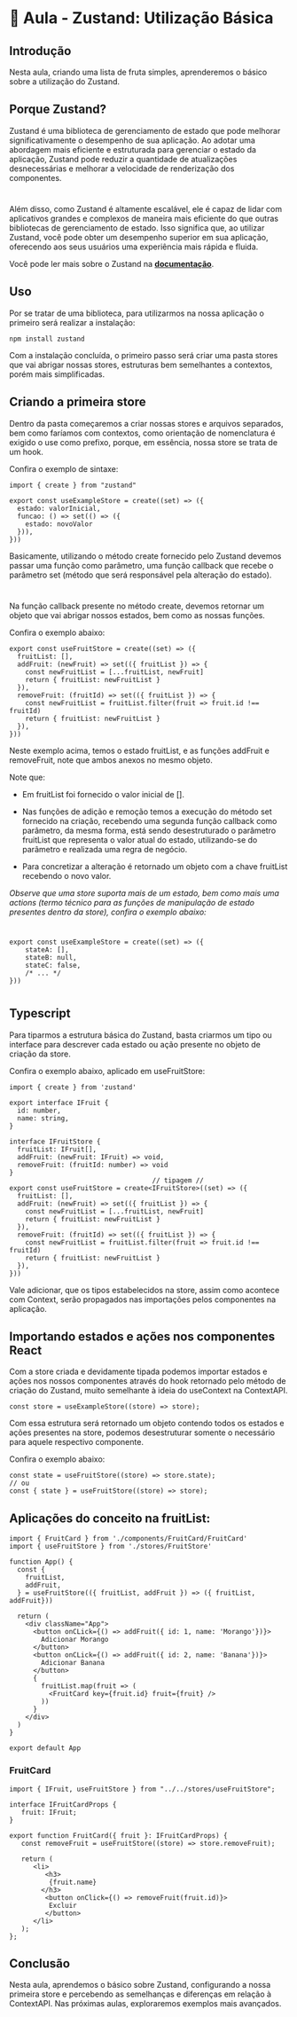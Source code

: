 # 📘 Aula - Zustand: Utilização Básica

## Introdução

Nesta aula, criando uma lista de fruta simples, aprenderemos o básico sobre a utilização do Zustand.

## Porque Zustand?

Zustand é uma biblioteca de gerenciamento de estado que pode melhorar significativamente o desempenho de sua aplicação. Ao adotar uma abordagem mais eficiente e estruturada para gerenciar o estado da aplicação, Zustand pode reduzir a quantidade de atualizações desnecessárias e melhorar a velocidade de renderização dos componentes.
#
Além disso, como Zustand é altamente escalável, ele é capaz de lidar com aplicativos grandes e complexos de maneira mais eficiente do que outras bibliotecas de gerenciamento de estado. Isso significa que, ao utilizar Zustand, você pode obter um desempenho superior em sua aplicação, oferecendo aos seus usuários uma experiência mais rápida e fluida.

Você pode ler mais sobre o Zustand na **[documentação](https://docs.pmnd.rs/zustand/getting-started/introduction)**.

## Uso

Por se tratar de uma biblioteca, para utilizarmos na nossa aplicação o primeiro será realizar a instalação:
```shell
npm install zustand
```
Com a instalação concluída, o primeiro passo será criar uma pasta stores que vai abrigar nossas stores, estruturas bem semelhantes a contextos, porém mais simplificadas. 

## Criando a primeira store

Dentro da pasta começaremos a criar nossas stores e arquivos separados, bem como faríamos com contextos, como orientação de nomenclatura é exigido o use como prefixo, porque, em essência, nossa store se trata de um hook.

Confira o exemplo de sintaxe:

```tsx
import { create } from "zustand"

export const useExampleStore = create((set) => ({
  estado: valorInicial,
  funcao: () => set(() => ({
    estado: novoValor
  })),
}))
```
Basicamente, utilizando o método create fornecido pelo Zustand devemos passar uma função como parâmetro, uma função callback que recebe o parâmetro set (método que será responsável pela alteração do estado). 
#

Na função callback presente no método create, devemos retornar um objeto que vai abrigar nossos estados, bem como as nossas funções.

Confira o exemplo abaixo:
```tsx
export const useFruitStore = create((set) => ({
  fruitList: [],
  addFruit: (newFruit) => set(({ fruitList }) => {
    const newFruitList = [...fruitList, newFruit]
    return { fruitList: newFruitList }
  }),
  removeFruit: (fruitId) => set(({ fruitList }) => {
    const newFruitList = fruitList.filter(fruit => fruit.id !== fruitId)
    return { fruitList: newFruitList }
  }),
}))
```
Neste exemplo acima, temos o estado fruitList, e as funções addFruit e removeFruit, note que ambos anexos no mesmo objeto. 

Note que:

- Em fruitList foi fornecido o valor inicial de [].

- Nas funções de adição e remoção temos a execução do método set fornecido na criação, recebendo uma segunda função callback como parâmetro, da mesma forma, está sendo desestruturado o parâmetro fruitList que representa o valor atual do estado, utilizando-se do parâmetro e realizada uma regra de negócio. 

- Para concretizar a alteração é retornado um objeto com a chave fruitList recebendo o novo valor.

_Observe que uma store suporta mais de um estado, bem como mais uma actions (termo técnico para as funções de manipulação de estado presentes dentro da store), confira o exemplo abaixo:_
#
```tsx
export const useExampleStore = create((set) => ({
    stateA: [],
    stateB: null,
⁠    stateC: false, 
    /* ... */
}))
```
#
## Typescript

Para tiparmos a estrutura básica do Zustand, basta criarmos um tipo ou interface para descrever cada estado ou ação presente no objeto de criação da store.

Confira o exemplo abaixo, aplicado em useFruitStore:
```tsx
import { create } from 'zustand'

export interface IFruit {
  id: number,
  name: string,
}

interface IFruitStore {
  fruitList: IFruit[],
  addFruit: (newFruit: IFruit) => void,
  removeFruit: (fruitId: number) => void
}
                                    // tipagem //
export const useFruitStore = create<IFruitStore>((set) => ({
  fruitList: [],
  addFruit: (newFruit) => set(({ fruitList }) => {
    const newFruitList = [...fruitList, newFruit]
    return { fruitList: newFruitList }
  }),
  removeFruit: (fruitId) => set(({ fruitList }) => {
    const newFruitList = fruitList.filter(fruit => fruit.id !== fruitId)
    return { fruitList: newFruitList }
  }),
}))
```
Vale adicionar, que os tipos estabelecidos na store, assim como acontece com Context, serão propagados nas importações pelos componentes na aplicação.

## Importando estados e ações nos componentes React

Com a store criada e devidamente tipada podemos importar estados e ações nos nossos componentes através do hook retornado pelo método de criação do Zustand, muito semelhante à ideia do useContext na ContextAPI.
```tsx
const store = useExampleStore((store) => store);
```
Com essa estrutura será retornado um objeto contendo todos os estados e ações presentes na store, podemos desestruturar somente o necessário para aquele respectivo componente.

Confira o exemplo abaixo:
```tsx
const state = useFruitStore((store) => store.state);
// ou
const { state } = useFruitStore((store) => store);
```
## Aplicações do conceito na fruitList:
```tsx
import { FruitCard } from './components/FruitCard/FruitCard'
import { useFruitStore } from './stores/FruitStore'

function App() {
  const {
    fruitList,
    addFruit,
  } = useFruitStore(({ fruitList, addFruit }) => ({ fruitList, addFruit}))

  return (
    <div className="App">
      <button onCLick={() => addFruit({ id: 1, name: 'Morango'})}>
        Adicionar Morango
      </button>
      <button onCLick={() => addFruit({ id: 2, name: 'Banana'})}>
        Adicionar Banana
      </button>
      {
        fruitList.map(fruit => (
          <FruitCard key={fruit.id} fruit={fruit} />
        ))
      }
    </div>
  )
}

export default App
```
### FruitCard
```tsx
import { IFruit, useFruitStore } from "../../stores/useFruitStore";

interface IFruitCardProps {
   fruit: IFruit;
}

export function FruitCard({ fruit }: IFruitCardProps) {
   const removeFruit = useFruitStore((store) => store.removeFruit);

   return (
      <li>
         <h3>
          {fruit.name}
        </h3>
         <button onClick={() => removeFruit(fruit.id)}>
          Excluir
         </button>
      </li>
   );
};
```
## Conclusão

Nesta aula, aprendemos o básico sobre Zustand, configurando a nossa primeira store e percebendo as semelhanças e diferenças em relação à ContextAPI. Nas próximas aulas, exploraremos exemplos mais avançados.

